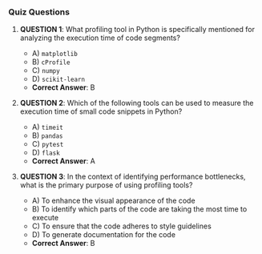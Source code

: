 ### Quiz Questions ###

1. **QUESTION 1**: What profiling tool in Python is specifically mentioned for analyzing the execution time of code segments?
   - A) `matplotlib`
   - B) `cProfile`
   - C) `numpy`
   - D) `scikit-learn`
   - **Correct Answer**: B

2. **QUESTION 2**: Which of the following tools can be used to measure the execution time of small code snippets in Python?
   - A) `timeit`
   - B) `pandas`
   - C) `pytest`
   - D) `flask`
   - **Correct Answer**: A

3. **QUESTION 3**: In the context of identifying performance bottlenecks, what is the primary purpose of using profiling tools?
   - A) To enhance the visual appearance of the code
   - B) To identify which parts of the code are taking the most time to execute
   - C) To ensure that the code adheres to style guidelines
   - D) To generate documentation for the code
   - **Correct Answer**: B